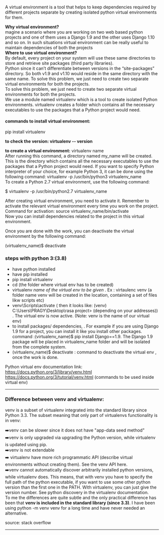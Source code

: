 A virtual environment is a tool that helps to keep dependencies required by different projects separate by creating isolated python virtual environments for them.  

__Why virtual environment?__  
magine a scenario where you are working on two web based python projects and one of them uses a Django 1.9 and the other uses Django 1.10 and so on. In such situations virtual environment can be really useful to maintain dependencies of both the projects  
__Where to use virtual environment?__  
By default, every project on your system will use these same directories to store and retrieve site packages (third party libraries).  
Python since it can’t differentiate between versions in the “site-packages” directory. So both v1.9 and v1.10 would reside in the same directory with the same name. To solve this problem, we just need to create two separate virtual environments for both the projects.  
To solve this problem, we just need to create two separate virtual environments for both the projects.  
We use a module named virtualenv which is a tool to create isolated Python environments. virtualenv creates a folder which contains all the necessary executables to use the packages that a Python project would need.

#### commands to install virtual environment:
pip install virtualenv

__to check the version:  virtualenv -- version__

__to create a virtual environment:__  virtualenv name    
After running this command, a directory named my_name will be created. This is the directory which contains all the necessary executables to use the packages that a Python project would need.
If you want to specify Python interpreter of your choice, for example Python 3, it can be done using the following command:
virtualenv -p /usr/bin/python3 virtualenv_name  
To create a Python 2.7 virtual environment, use the following command:  

$ virtualenv -p /usr/bin/python2.7 virtualenv_name  

After creating virtual environment, you need to activate it. Remember to activate the relevant virtual environment every time you work on the project.
Command for activation:  source virtualenv_name/bin/activate  
Now you can install dependencies related to the project in this virtual environment.

Once you are done with the work, you can deactivate the virtual environment by the following command:

(virtualenv_name)$ deactivate  


### steps with python 3:(3.8)
- have python installed
- have pip installed
- pip install virtualenv
- cd (the folder where virtual env has to be created)
- virtualenv _name of the virtual env to be given_ . Ex : virtaulenc venv    (a folder name venv will be created in the location, containing a set of files likw scripts etc)
- venv\Scripts\activate ( then it looks like: (venv) C:\Users\PRAGY\Desktop\rasa project>  (depending on your addresses)) . The virtual env is now active. (Note: venv is the name of our virtual env)
- to install packages/ dependencies, . For example if you are using Django 1.9 for a project, you can install it like you install other packages. command :(virtualenv_name)$ pip install Django==1.9. The Django 1.9 package will be placed in virtualenv_name folder and will be isolated from the complete system.  
- (virtualenv_name)$ deactivate : command to deactivate the virtual env , once the work is done.

Python virtual env documentation link: https://docs.python.org/3/library/venv.html   
https://docs.python.org/3/tutorial/venv.html (commands to be used inside virtual env)

--------------------------------------------

### Difference between venv and virtualenv:
venv is a subset of virtualenv integrated into the standard library since Python 3.3. The subset meaning that only part of virtualenvs functionality is in venv:

➡️venv can be slower since it does not have "app-data seed method"  
➡️venv is only upgraded via upgrading the Python version, while virtualenv is updated using pip.  
➡️venv is not extendable  
:arrow_right: virtualenv have more rich programmatic API (describe virtual environments without creating them). See the venv API here.  
➡️venv cannot automatically discover arbitrarily installed python versions, while virtualenv does. This means, that with venv you have to specify the full path of the python executable, if you want to use some other python version than the first one in the PATH. With virtualenv, you can just give the version number. See python discovery in the virtualenv documentation.  
To me the differences are quite subtle and the only practical difference has been that **venv is included in the standard library (since 3.3)**. I have been using python -m venv venv for a long time and have never needed an alternative.

source: stack overflow

--------------------------------------------------------------
